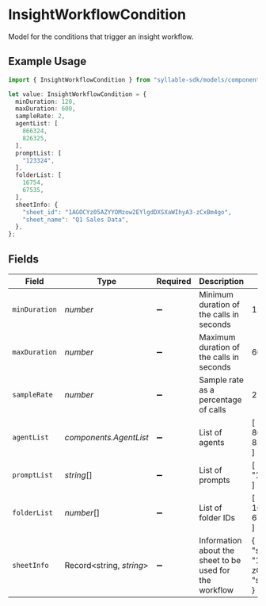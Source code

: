 # InsightWorkflowCondition

Model for the conditions that trigger an insight workflow.

## Example Usage

```typescript
import { InsightWorkflowCondition } from "syllable-sdk/models/components";

let value: InsightWorkflowCondition = {
  minDuration: 120,
  maxDuration: 600,
  sampleRate: 2,
  agentList: [
    866324,
    826325,
  ],
  promptList: [
    "123324",
  ],
  folderList: [
    16754,
    67535,
  ],
  sheetInfo: {
    "sheet_id": "1AGOCYz05AZYYOMzow2EYlgdDXSXaWIhyA3-zCxBm4go",
    "sheet_name": "Q1 Sales Data",
  },
};
```

## Fields

| Field                                                                                         | Type                                                                                          | Required                                                                                      | Description                                                                                   | Example                                                                                       |
| --------------------------------------------------------------------------------------------- | --------------------------------------------------------------------------------------------- | --------------------------------------------------------------------------------------------- | --------------------------------------------------------------------------------------------- | --------------------------------------------------------------------------------------------- |
| `minDuration`                                                                                 | *number*                                                                                      | :heavy_minus_sign:                                                                            | Minimum duration of the calls in seconds                                                      | 120                                                                                           |
| `maxDuration`                                                                                 | *number*                                                                                      | :heavy_minus_sign:                                                                            | Maximum duration of the calls in seconds                                                      | 600                                                                                           |
| `sampleRate`                                                                                  | *number*                                                                                      | :heavy_minus_sign:                                                                            | Sample rate as a percentage of calls                                                          | 2                                                                                             |
| `agentList`                                                                                   | *components.AgentList*                                                                        | :heavy_minus_sign:                                                                            | List of agents                                                                                | [<br/>866324,<br/>826325<br/>]                                                                |
| `promptList`                                                                                  | *string*[]                                                                                    | :heavy_minus_sign:                                                                            | List of prompts                                                                               | [<br/>"123324"<br/>]                                                                          |
| `folderList`                                                                                  | *number*[]                                                                                    | :heavy_minus_sign:                                                                            | List of folder IDs                                                                            | [<br/>16754,<br/>67535<br/>]                                                                  |
| `sheetInfo`                                                                                   | Record<string, *string*>                                                                      | :heavy_minus_sign:                                                                            | Information about the sheet to be used for the workflow                                       | {<br/>"sheet_id": "1AGOCYz05AZYYOMzow2EYlgdDXSXaWIhyA3-zCxBm4go",<br/>"sheet_name": "Q1 Sales Data"<br/>} |